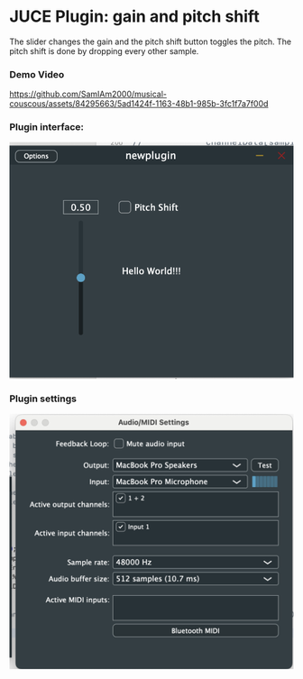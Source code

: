 # JUCE Plugin: gain and pitch shift 

The slider changes the gain and the pitch shift button toggles the pitch. The pitch shift is done by dropping every other sample.

### Demo Video
https://github.com/SamIAm2000/musical-couscous/assets/84295663/5ad1424f-1163-48b1-985b-3fc1f7a7f00d

### Plugin interface:

![plugin interface](./plugin.png)

### Plugin settings
![plugin settings](./settings.png)
